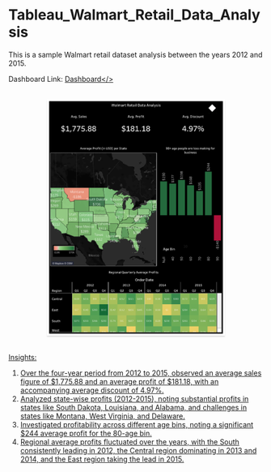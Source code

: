 # Tableau_Walmart_Retail_Data_Analysis

This is a sample Walmart retail dataset analysis between the years 2012 and 2015.

Dashboard Link:
<a href="https://public.tableau.com/app/profile/sumeet.parmar/viz/WalmartRetailDataAnalysis_17042695599130/Dashboard1?publish=yes" target="_blank"/>Dashboard</>


<br/>
<div style="text-align: center;">
    <img src="https://github.com/Sumeettt27/Tableau_Walmart_Retail_Data_Analysis/blob/main/Walmart%20Retail%20Data%20Dashboard.png" alt="walmart retail data dashboard" style="max-width:70%;box-shadow:0 2.8px 2.2px rgba(0, 0, 0, 0.12)" />
</div>
<br/>

Insights:
1. Over the four-year period from 2012 to 2015, observed an average sales figure of $1,775.88 and an average profit of $181.18, with an accompanying average discount of 4.97%.
2. Analyzed state-wise profits (2012-2015), noting substantial profits in states like South Dakota, Louisiana, and Alabama, and challenges in states like Montana, West Virginia, and Delaware.
3. Investigated profitability across different age bins, noting a significant $244 average profit for the 80-age bin.
4. Regional average profits fluctuated over the years, with the South consistently leading in 2012, the Central region dominating in 2013 and 2014, and the East region taking the lead in 2015.
